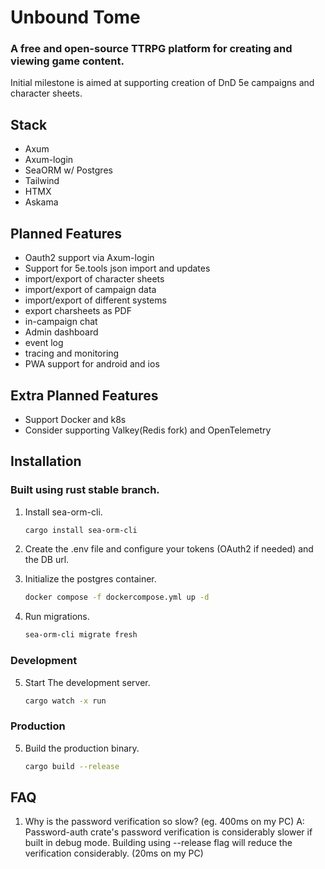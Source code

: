 # Unbound Tome
### A free and open-source TTRPG platform for creating and viewing game content.

Initial milestone is aimed at supporting creation of DnD 5e campaigns and character sheets.


## Stack
- Axum
- Axum-login
- SeaORM w/ Postgres
- Tailwind
- HTMX
- Askama

## Planned Features
- Oauth2 support via Axum-login
- Support for 5e.tools json import and updates
- import/export of character sheets
- import/export of campaign data
- import/export of different systems
- export charsheets as PDF
- in-campaign chat 
- Admin dashboard
- event log
- tracing and monitoring
- PWA support for android and ios

## Extra Planned Features
- Support Docker and k8s
- Consider supporting Valkey(Redis fork) and OpenTelemetry


## Installation
### Built using rust stable branch.

1. Install sea-orm-cli.
    ```bash
    cargo install sea-orm-cli
    ```

2. Create the .env file and configure your tokens (OAuth2 if needed) and the DB url.

3. Initialize the postgres container.
    ```bash
    docker compose -f dockercompose.yml up -d
    ```
4. Run migrations.
    ```bash
    sea-orm-cli migrate fresh
    ```

### Development
5. Start The development server.
    ```bash
    cargo watch -x run
    ```

### Production
5. Build the production binary.
    ```bash
    cargo build --release
    ```

## FAQ
1. Why is the password verification so slow? (eg. 400ms on my PC)
A: Password-auth crate's password verification is considerably slower if built in debug mode. Building using --release flag will reduce the verification considerably. (20ms on my PC)